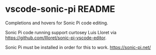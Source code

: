 # vscode-sonic-pi README

Completions and hovers for Sonic Pi code editing.

Sonic Pi code running support curtosey Luis Lloret via https://github.com/llloret/sonic-pi-vscode-editor.

Sonic Pi must be installed in order for this to work. https://sonic-pi.net/
